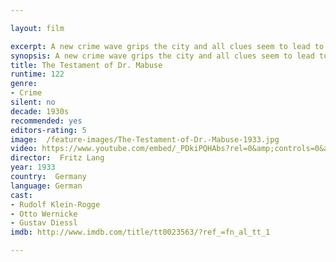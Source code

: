```yaml
---

layout: film

excerpt: A new crime wave grips the city and all clues seem to lead to the nefarious Dr. Mabuse, even though he has been imprisoned in a mental asylum for nearly a decade.
synopsis: A new crime wave grips the city and all clues seem to lead to the nefarious Dr. Mabuse, even though he has been imprisoned in a mental asylum for nearly a decade.
title: The Testament of Dr. Mabuse
runtime: 122
genre:
- Crime
silent: no
decade: 1930s
recommended: yes
editors-rating: 5
image:  /feature-images/The-Testament-of-Dr.-Mabuse-1933.jpg
video: https://www.youtube.com/embed/_PDkiPQHAbs?rel=0&amp;controls=0&amp;showinfo=0
director:  Fritz Lang
year: 1933
country:  Germany
language: German
cast:
- Rudolf Klein-Rogge
- Otto Wernicke
- Gustav Diessl
imdb: http://www.imdb.com/title/tt0023563/?ref_=fn_al_tt_1

--- 
```


